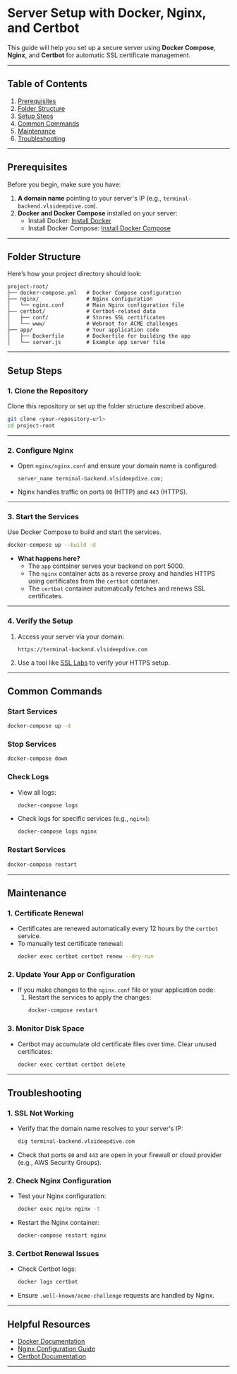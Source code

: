 # Server Setup with Docker, Nginx, and Certbot

This guide will help you set up a secure server using **Docker Compose**, **Nginx**, and **Certbot** for automatic SSL certificate management.

---

## **Table of Contents**
1. [Prerequisites](#prerequisites)
2. [Folder Structure](#folder-structure)
3. [Setup Steps](#setup-steps)
4. [Common Commands](#common-commands)
5. [Maintenance](#maintenance)
6. [Troubleshooting](#troubleshooting)

---

## **Prerequisites**
Before you begin, make sure you have:
1. **A domain name** pointing to your server's IP (e.g., `terminal-backend.vlsideepdive.com`).
2. **Docker and Docker Compose** installed on your server:
   - Install Docker: [Install Docker](https://docs.docker.com/get-docker/)
   - Install Docker Compose: [Install Docker Compose](https://docs.docker.com/compose/install/)

---

## **Folder Structure**
Here’s how your project directory should look:

```plaintext
project-root/
├── docker-compose.yml   # Docker Compose configuration
├── nginx/               # Nginx configuration
│   └── nginx.conf       # Main Nginx configuration file
├── certbot/             # Certbot-related data
│   ├── conf/            # Stores SSL certificates
│   └── www/             # Webroot for ACME challenges
├── app/                 # Your application code
│   ├── Dockerfile       # Dockerfile for building the app
│   └── server.js        # Example app server file
```

---

## **Setup Steps**

### 1. Clone the Repository
Clone this repository or set up the folder structure described above.

```bash
git clone <your-repository-url>
cd project-root
```

---

### 2. Configure Nginx
- Open `nginx/nginx.conf` and ensure your domain name is configured:
  ```nginx
  server_name terminal-backend.vlsideepdive.com;
  ```
- Nginx handles traffic on ports `80` (HTTP) and `443` (HTTPS).

---

### 3. Start the Services
Use Docker Compose to build and start the services.

```bash
docker-compose up --build -d
```

- **What happens here?**
  - The `app` container serves your backend on port 5000.
  - The `nginx` container acts as a reverse proxy and handles HTTPS using certificates from the `certbot` container.
  - The `certbot` container automatically fetches and renews SSL certificates.

---

### 4. Verify the Setup
1. Access your server via your domain:
   ```plaintext
   https://terminal-backend.vlsideepdive.com
   ```
2. Use a tool like [SSL Labs](https://www.ssllabs.com/ssltest/) to verify your HTTPS setup.

---

## **Common Commands**

### Start Services
```bash
docker-compose up -d
```

### Stop Services
```bash
docker-compose down
```

### Check Logs
- View all logs:
  ```bash
  docker-compose logs
  ```
- Check logs for specific services (e.g., `nginx`):
  ```bash
  docker-compose logs nginx
  ```

### Restart Services
```bash
docker-compose restart
```

---

## **Maintenance**

### 1. Certificate Renewal
- Certificates are renewed automatically every 12 hours by the `certbot` service.
- To manually test certificate renewal:
  ```bash
  docker exec certbot certbot renew --dry-run
  ```

### 2. Update Your App or Configuration
- If you make changes to the `nginx.conf` file or your application code:
  1. Restart the services to apply the changes:
     ```bash
     docker-compose restart
     ```

### 3. Monitor Disk Space
- Certbot may accumulate old certificate files over time. Clear unused certificates:
  ```bash
  docker exec certbot certbot delete
  ```

---

## **Troubleshooting**

### 1. SSL Not Working
- Verify that the domain name resolves to your server's IP:
  ```bash
  dig terminal-backend.vlsideepdive.com
  ```
- Check that ports `80` and `443` are open in your firewall or cloud provider (e.g., AWS Security Groups).

### 2. Check Nginx Configuration
- Test your Nginx configuration:
  ```bash
  docker exec nginx nginx -t
  ```
- Restart the Nginx container:
  ```bash
  docker-compose restart nginx
  ```

### 3. Certbot Renewal Issues
- Check Certbot logs:
  ```bash
  docker logs certbot
  ```
- Ensure `.well-known/acme-challenge` requests are handled by Nginx.

---

## **Helpful Resources**
- [Docker Documentation](https://docs.docker.com/)
- [Nginx Configuration Guide](https://nginx.org/en/docs/)
- [Certbot Documentation](https://certbot.eff.org/)

---

